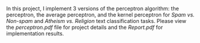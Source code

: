 In this project, I implement 3 versions of the perceptron algorithm: the perceptron, the
average perceptron, and the kernel perceptron for *Spam vs. Non-spam* and *Atheism vs. Religion* text classification tasks. Please view the *perceptron.pdf* file for project details and the *Report.pdf* for implementation results.
